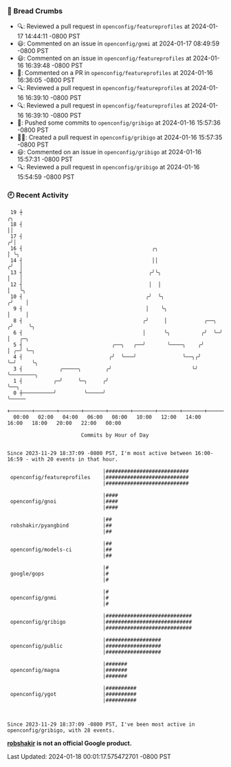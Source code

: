 ### 🍞 Bread Crumbs

 * 🔍: Reviewed a pull request in  `openconfig/featureprofiles` at 2024-01-17 14:44:11 -0800 PST
 * 😃: Commented on an issue in `openconfig/gnmi` at 2024-01-17 08:49:59 -0800 PST
 * 😃: Commented on an issue in `openconfig/featureprofiles` at 2024-01-16 16:39:48 -0800 PST
 * 💬: Commented on a PR in  `openconfig/featureprofiles` at 2024-01-16 16:36:05 -0800 PST
 * 🔍: Reviewed a pull request in  `openconfig/featureprofiles` at 2024-01-16 16:39:10 -0800 PST
 * 🔍: Reviewed a pull request in  `openconfig/featureprofiles` at 2024-01-16 16:39:10 -0800 PST
 * 🚢: Pushed some commits to `openconfig/gribigo` at 2024-01-16 15:57:36 -0800 PST
 * ✍🏼: Created a pull request in `openconfig/gribigo` at 2024-01-16 15:57:35 -0800 PST
 * 😃: Commented on an issue in `openconfig/gribigo` at 2024-01-16 15:57:31 -0800 PST
 * 🔍: Reviewed a pull request in  `openconfig/gribigo` at 2024-01-16 15:54:59 -0800 PST

### 🕘 Recent Activity
```
 19 ┼                                                                    ╭╮
 18 ┤                                                                    ││
 17 ┤                                                                   ╭╯│
 16 ┤                                          ╭╮                       │ ╰╮
 14 ┤                                          ││                      ╭╯  │
 13 ┤                                         ╭╯╰╮                     │   │
 12 ┤                                         │  │                     │   ╰╮
 10 ┤                                        ╭╯  ╰╮                   ╭╯    │
  9 ┤                                        │    ╰╮                  │     │
  8 ┤                                       ╭╯     │            ╭──╮ ╭╯     ╰╮
  6 ┤                                       │      ╰╮          ╭╯  ╰─╯       │   ╭─╮
  5 ┤                             ╭──╮   ╭──╯       ╰────╮    ╭╯             │ ╭─╯ ╰─╮
  4 ┤                            ╭╯  ╰───╯               ╰──╮╭╯              ╰─╯     ╰╮
  3 ┤            ╭─────╮        ╭╯                          ╰╯                        ╰────────╮
  1 ┤          ╭─╯     ╰─╮     ╭╯                                                              ╰──╮
  0 ┼──────────╯         ╰─────╯                                                                  ╰─────
    +───────+───────+───────+───────+───────+───────+───────+───────+───────+───────+───────+───────+────
  00:00   02:00   04:00   06:00   08:00   10:00   12:00   14:00   16:00   18:00   20:00   22:00   00:00   

						Commits by Hour of Day


Since 2023-11-29 18:37:09 -0800 PST, I'm most active between 16:00-16:59 - with 20 events in that hour.

```



```
                               |###########################
 openconfig/featureprofiles    |###########################
                               |###########################

                               |####
 openconfig/gnoi               |####
                               |####

                               |##
 robshakir/pyangbind           |##
                               |##

                               |##
 openconfig/models-ci          |##
                               |##

                               |#
 google/gops                   |#
                               |#

                               |#
 openconfig/gnmi               |#
                               |#

                               |############################
 openconfig/gribigo            |############################
                               |############################

                               |##################
 openconfig/public             |##################
                               |##################

                               |#######
 openconfig/magna              |#######
                               |#######

                               |##########
 openconfig/ygot               |##########
                               |##########



Since 2023-11-29 18:37:09 -0800 PST, I've been most active in openconfig/gribigo, with 28 events.

```
**[robshakir](mailto:robjs@google.com) is not an official Google product.**  


Last Updated: 2024-01-18 00:01:17.575472701 -0800 PST
